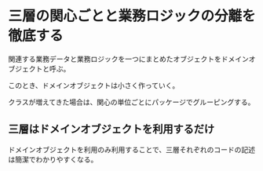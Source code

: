 # 三層の関心ごとと業務ロジックの分離を徹底する

関連する業務データと業務ロジックを一つにまとめたオブジェクトをドメインオブジェクトと呼ぶ。

このとき、ドメインオブジェクトは小さく作っていく。

クラスが増えてきた場合は、関心の単位ごとにパッケージでグルーピングする。

## 三層はドメインオブジェクトを利用するだけ

ドメインオブジェクトを利用のみ利用することで、三層それぞれのコードの記述は簡潔でわかりやすくなる。

